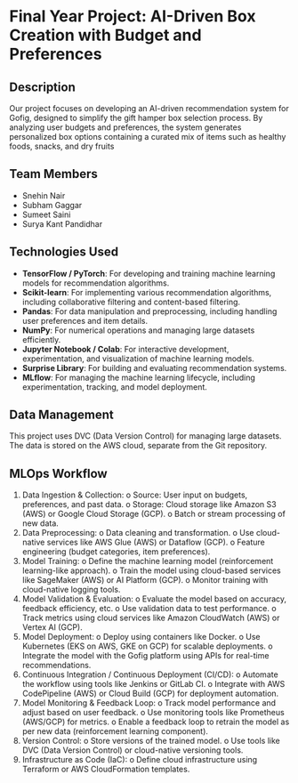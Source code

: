 # Final Year Project: AI-Driven Box Creation with Budget and Preferences

## Description
Our project focuses on developing an AI-driven recommendation system for Gofig, designed to simplify the gift hamper box selection process. By analyzing user budgets and preferences, the system generates personalized box options containing a curated mix of items such as healthy foods, snacks, and dry fruits

## Team Members
- Snehin Nair
- Subham Gaggar
- Sumeet Saini
- Surya Kant Pandidhar

## Technologies Used
- **TensorFlow / PyTorch**: For developing and training machine learning models for recommendation algorithms.
- **Scikit-learn**: For implementing various recommendation algorithms, including collaborative filtering and content-based filtering.
- **Pandas**: For data manipulation and preprocessing, including handling user preferences and item details.
- **NumPy**: For numerical operations and managing large datasets efficiently.
- **Jupyter Notebook / Colab**: For interactive development, experimentation, and visualization of machine learning models.
- **Surprise Library**: For building and evaluating recommendation systems.
- **MLflow**: For managing the machine learning lifecycle, including experimentation, tracking, and model deployment.

## Data Management
This project uses DVC (Data Version Control) for managing large datasets. The data is stored on the AWS cloud, separate from the Git repository.

## MLOps Workflow
1.	Data Ingestion & Collection:
o	Source: User input on budgets, preferences, and past data.
o	Storage: Cloud storage like Amazon S3 (AWS) or Google Cloud Storage (GCP).
o	Batch or stream processing of new data.
2.	Data Preprocessing:
o	Data cleaning and transformation.
o	Use cloud-native services like AWS Glue (AWS) or Dataflow (GCP).
o	Feature engineering (budget categories, item preferences).
3.	Model Training:
o	Define the machine learning model (reinforcement learning-like approach).
o	Train the model using cloud-based services like SageMaker (AWS) or AI Platform (GCP).
o	Monitor training with cloud-native logging tools.
4.	Model Validation & Evaluation:
o	Evaluate the model based on accuracy, feedback efficiency, etc.
o	Use validation data to test performance.
o	Track metrics using cloud services like Amazon CloudWatch (AWS) or Vertex AI (GCP).
5.	Model Deployment:
o	Deploy using containers like Docker.
o	Use Kubernetes (EKS on AWS, GKE on GCP) for scalable deployments.
o	Integrate the model with the Gofig platform using APIs for real-time recommendations.
6.	Continuous Integration / Continuous Deployment (CI/CD):
o	Automate the workflow using tools like Jenkins or GitLab CI.
o	Integrate with AWS CodePipeline (AWS) or Cloud Build (GCP) for deployment automation.
7.	Model Monitoring & Feedback Loop:
o	Track model performance and adjust based on user feedback.
o	Use monitoring tools like Prometheus (AWS/GCP) for metrics.
o	Enable a feedback loop to retrain the model as per new data (reinforcement learning component).
8.	Version Control:
o	Store versions of the trained model.
o	Use tools like DVC (Data Version Control) or cloud-native versioning tools.
9.	Infrastructure as Code (IaC):
o	Define cloud infrastructure using Terraform or AWS CloudFormation templates.

